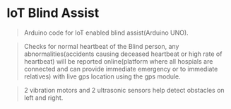 # IoT Blind Assist

>Arduino code for IoT enabled blind assist(Arduino UNO).

>Checks for normal heartbeat of the Blind person, any abnormalities(accidents causing deceased heartbeat or high rate of heartbeat)
 will be reported online(platform where all hospials are connected and can provide immediate emergency or to immediate relatives) with 
 live gps location using the gps module.

>2 vibration motors and 2 ultrasonic sensors help detect obstacles on left and right.
